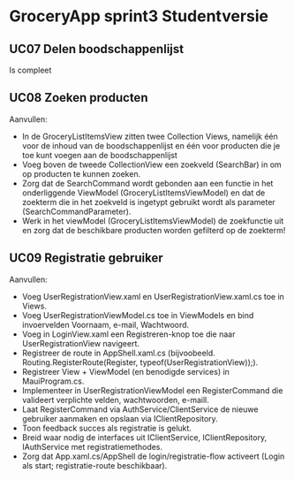 # GroceryApp sprint3 Studentversie  
    
## UC07 Delen boodschappenlijst  
Is compleet  
  
## UC08 Zoeken producten  
Aanvullen:
- In de GroceryListItemsView zitten twee Collection Views, namelijk één voor de inhoud van de boodschappenlijst en één voor producten die je toe kunt voegen aan de boodschappenlijst  
- Voeg boven de tweede CollectionView een zoekveld (SearchBar) in om op producten te kunnen zoeken.  
- Zorg dat de SearchCommand wordt gebonden aan een functie in het onderliggende ViewModel (GroceryListItemsViewModel) en dat de zoekterm die in het zoekveld is ingetypt gebruikt wordt als parameter (SearchCommandParameter).  
- Werk in het viewModel (GroceryListItemsViewModel) de zoekfunctie uit en zorg dat de beschikbare producten worden gefilterd op de zoekterm!  

## UC09 Registratie gebruiker 
Aanvullen:
- Voeg UserRegistrationView.xaml en UserRegistrationView.xaml.cs toe in Views.
- Voeg UserRegistrationViewModel.cs toe in ViewModels en bind invoervelden Voornaam, e-mail, Wachtwoord.
- Voeg in LoginView.xaml een Registreren-knop toe die naar UserRegistrationView navigeert.
- Registreer de route in AppShell.xaml.cs (bijvoobeeld. Routing.RegisterRoute(Register, typeof(UserRegistrationView));).
- Registreer View + ViewModel (en benodigde services) in MauiProgram.cs.
- Implementeer in UserRegistrationViewModel een RegisterCommand die valideert verplichte velden, wachtwoorden, e-maill.
- Laat RegisterCommand via AuthService/ClientService de nieuwe gebruiker aanmaken en opslaan via IClientRepository.
- Toon feedback succes als registratie is gelukt.
- Breid waar nodig de interfaces uit IClientService, IClientRepository, IAuthService met registratiemethodes.
- Zorg dat App.xaml.cs/AppShell de login/registratie-flow activeert (Login als start; registratie-route beschikbaar).
